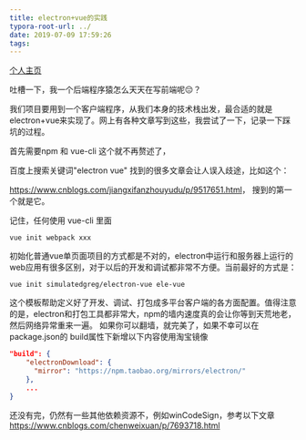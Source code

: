 ```yaml
---
title: electron+vue的实践
typora-root-url: ../
date: 2019-07-09 17:59:26
tags:
---
```


[个人主页](https://lzlz000.github.io)

吐槽一下，我一个后端程序猿怎么天天在写前端呢😔？

我们项目要用到一个客户端程序，从我们本身的技术栈出发，最合适的就是electron+vue来实现了。网上有各种文章写到这些，我尝试了一下，记录一下踩坑的过程。

首先需要npm 和 vue-cli 这个就不再赘述了，



百度上搜索关键词"electron vue" 找到的很多文章会让人误入歧途，比如这个：

<https://www.cnblogs.com/jiangxifanzhouyudu/p/9517651.html>， 搜到的第一个就是它。

记住，任何使用 vue-cli 里面 

```
vue init webpack xxx
```

初始化普通vue单页面项目的方式都是不对的，electron中运行和服务器上运行的web应用有很多区别，对于以后的开发和调试都非常不方便。当前最好的方式是：

```
vue init simulatedgreg/electron-vue ele-vue
```

这个模板帮助定义好了开发、调试、打包成多平台客户端的各方面配置。值得注意的是，electron和打包工具都非常大，npm的墙内速度真的会让你等到天荒地老，然后网络异常重来一遍。 如果你可以翻墙，就完美了，如果不幸可以在package.json的 build属性下新增以下内容使用淘宝镜像

```json
"build": {
    "electronDownload": {
      "mirror": "https://npm.taobao.org/mirrors/electron/"
    },
    ...
}
```

还没有完，仍然有一些其他依赖资源不，例如winCodeSign，参考以下文章<https://www.cnblogs.com/chenweixuan/p/7693718.html>



